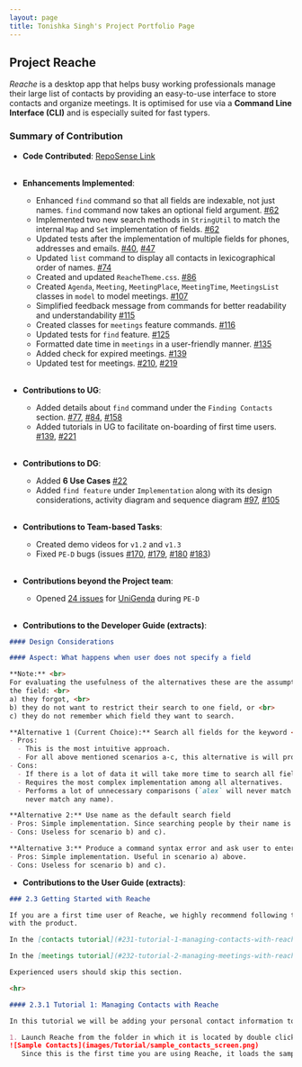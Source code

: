 ```yaml
---
layout: page
title: Tonishka Singh's Project Portfolio Page
---
```


## Project Reache

_Reache_ is a desktop app that helps busy working professionals manage their large list
of contacts by providing an easy-to-use interface to store contacts and organize
meetings. It is optimised for use via a **Command Line Interface (CLI)** and is especially suited for
fast typers.

### Summary of Contribution

* **Code Contributed**: [RepoSense Link](https://nus-cs2103-ay2122s2.github.io/tp-dashboard/?search=tonishka&sort=groupTitle&sortWithin=title&timeframe=commit&mergegroup=&groupSelect=groupByRepos&breakdown=true&checkedFileTypes=docs~functional-code~test-code~other&since=2022-02-18) <br><br>

* **Enhancements Implemented**:
    * Enhanced `find` command so that all fields are indexable, not just names. `find` command now takes an optional field argument. [#62](https://github.com/AY2122S2-CS2103T-W12-4/tp/pull/62)
    * Implemented two new search methods in `StringUtil` to match the internal `Map` and `Set` implementation of fields. [#62](https://github.com/AY2122S2-CS2103T-W12-4/tp/pull/62)
    * Updated tests after the implementation of multiple fields for phones, addresses and emails. [#40](https://github.com/AY2122S2-CS2103T-W12-4/tp/pull/40), [#47](https://github.com/AY2122S2-CS2103T-W12-4/tp/pull/47)
    * Updated `list` command to display all contacts in lexicographical order of names. [#74](https://github.com/AY2122S2-CS2103T-W12-4/tp/pull/74)
    * Created and updated `ReacheTheme.css`. [#86](https://github.com/AY2122S2-CS2103T-W12-4/tp/pull/86)
    * Created `Agenda`, `Meeting`, `MeetingPlace`, `MeetingTime`, `MeetingsList` classes in `model` to model meetings. [#107](https://github.com/AY2122S2-CS2103T-W12-4/tp/pull/107)
    * Simplified feedback message from commands for better readability and understandability [#115](https://github.com/AY2122S2-CS2103T-W12-4/tp/pull/115)
    * Created classes for `meetings` feature commands. [#116](https://github.com/AY2122S2-CS2103T-W12-4/tp/pull/116)
    * Updated tests for `find` feature. [#125](https://github.com/AY2122S2-CS2103T-W12-4/tp/pull/125)
    * Formatted date time in `meetings` in a user-friendly manner. [#135](https://github.com/AY2122S2-CS2103T-W12-4/tp/pull/135)
    * Added check for expired meetings. [#139](https://github.com/AY2122S2-CS2103T-W12-4/tp/pull/139)
    * Updated test for meetings. [#210](https://github.com/AY2122S2-CS2103T-W12-4/tp/pull/210), [#219](https://github.com/AY2122S2-CS2103T-W12-4/tp/pull/219)
      <br><br>
* **Contributions to UG**:
    * Added details about `find` command under the `Finding Contacts` section. [#77](https://github.com/AY2122S2-CS2103T-W12-4/tp/pull/77/files), [#84](https://github.com/AY2122S2-CS2103T-W12-4/tp/pull/84), [#158](https://github.com/AY2122S2-CS2103T-W12-4/tp/pull/158)
    * Added tutorials in UG to facilitate on-boarding of first time users. [#139](https://github.com/AY2122S2-CS2103T-W12-4/tp/pull/139), [#221](https://github.com/AY2122S2-CS2103T-W12-4/tp/pull/221)
      <br><br>
* **Contributions to DG**:
    * Added **6 Use Cases** [#22](https://github.com/AY2122S2-CS2103T-W12-4/tp/pull/22/files)
    * Added `find feature` under `Implementation` along with its design considerations, activity diagram and sequence diagram [#97](https://github.com/AY2122S2-CS2103T-W12-4/tp/pull/97), [#105](https://github.com/AY2122S2-CS2103T-W12-4/tp/pull/105)
      <br><br>
* **Contributions to Team-based Tasks**:
    * Created demo videos for `v1.2` and `v1.3`
    * Fixed `PE-D` bugs (issues [#170](https://github.com/AY2122S2-CS2103T-W12-4/tp/issues/170), [#179](https://github.com/AY2122S2-CS2103T-W12-4/tp/issues/179), [#180](https://github.com/AY2122S2-CS2103T-W12-4/tp/issues/180) [#183](https://github.com/AY2122S2-CS2103T-W12-4/tp/issues/183))
      <br><br>
* **Contributions beyond the Project team**:
    * Opened [24 issues](https://github.com/tonishka/ped/issues) for [UniGenda](https://github.com/AY2122S2-CS2103T-W09-1/tp/releases) during `PE-D`
      <br><br>
* **Contributions to the Developer Guide (extracts)**:
```markdown
#### Design Considerations

#### Aspect: What happens when user does not specify a field

**Note:** <br>
For evaluating the usefulness of the alternatives these are the assumptions made as to why the user does not specify
the field: <br>
a) they forgot, <br>
b) they do not want to restrict their search to one field, or <br>
c) they do not remember which field they want to search.

**Alternative 1 (Current Choice):** Search all fields for the keyword <br>
- Pros:
  - This is the most intuitive approach.
  - For all above mentioned scenarios a-c, this alternative is will produce the most useful result.
- Cons:
  - If there is a lot of data it will take more time to search all fields for every person.
  - Requires the most complex implementation among all alternatives.
  - Performs a lot of unnecessary comparisons (`alex` will never match any phone number, likewise `659347563` will
    never match any name).

**Alternative 2:** Use name as the default search field
- Pros: Simple implementation. Since searching people by their name is the most probable and intuitive use of this command, this is likely to produce a useful result.
- Cons: Useless for scenario b) and c).

**Alternative 3:** Produce a command syntax error and ask user to enter field
- Pros: Simple implementation. Useful in scenario a) above.
- Cons: Useless for scenario b) and c).
```

* **Contributions to the User Guide (extracts)**:
```markdown
### 2.3 Getting Started with Reache

If you are a first time user of Reache, we highly recommend following these two step-by-step tutorials to get familiar 
with the product. 

In the [contacts tutorial](#231-tutorial-1-managing-contacts-with-reache), you will learn how to add your contact information to Reache. 

In the [meetings tutorial](#232-tutorial-2-managing-meetings-with-reache), you will learn how to schedule and track your meetings using Reache.

Experienced users should skip this section.

<hr> 

#### 2.3.1 Tutorial 1: Managing Contacts with Reache

In this tutorial we will be adding your personal contact information to Reache.

1. Launch Reache from the folder in which it is located by double clicking on it. You will see the window shown below with some sample contacts. <br>
![Sample Contacts](images/Tutorial/sample_contacts_screen.png)
   Since this is the first time you are using Reache, it loads the sample contacts as there are no actual contacts stored. Let’s start storing some real contacts in it. <br><br>
```
